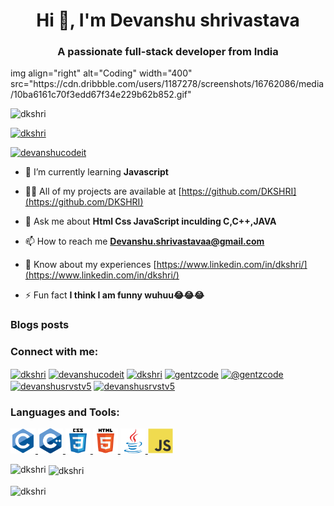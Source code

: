 <h1 align="center">Hi 👋, I'm Devanshu shrivastava</h1>
<h3 align="center">A passionate full-stack developer from India</h3>
img align="right" alt="Coding" width="400" src="https://cdn.dribbble.com/users/1187278/screenshots/16762086/media/10ba6161c70f3edd67f34e229b62b852.gif"


<p align="left"> <img src="https://komarev.com/ghpvc/?username=dkshri&label=Profile%20views&color=0e75b6&style=flat" alt="dkshri" /> </p>

<p align="left"> <a href="https://github.com/ryo-ma/github-profile-trophy"><img src="https://github-profile-trophy.vercel.app/?username=dkshri" alt="dkshri" /></a> </p>

<p align="left"> <a href="https://twitter.com/devanshucodeit" target="blank"><img src="https://img.shields.io/twitter/follow/devanshucodeit?logo=twitter&style=for-the-badge" alt="devanshucodeit" /></a> </p>

- 🌱 I’m currently learning **Javascript**

- 👨‍💻 All of my projects are available at [https://github.com/DKSHRI](https://github.com/DKSHRI)

- 💬 Ask me about **Html Css JavaScript inculding C,C++,JAVA**

- 📫 How to reach me **Devanshu.shrivastavaa@gmail.com**

- 📄 Know about my experiences [https://www.linkedin.com/in/dkshri/](https://www.linkedin.com/in/dkshri/)

- ⚡ Fun fact **I think I am funny wuhuu😂😂😂**

### Blogs posts
<!-- BLOG-POST-LIST:START -->
<!-- BLOG-POST-LIST:END -->

<h3 align="left">Connect with me:</h3>
<p align="left">
<a href="https://dev.to/dkshri" target="blank"><img align="center" src="https://raw.githubusercontent.com/rahuldkjain/github-profile-readme-generator/master/src/images/icons/Social/devto.svg" alt="dkshri" height="30" width="40" /></a>
<a href="https://twitter.com/devanshucodeit" target="blank"><img align="center" src="https://raw.githubusercontent.com/rahuldkjain/github-profile-readme-generator/master/src/images/icons/Social/twitter.svg" alt="devanshucodeit" height="30" width="40" /></a>
<a href="https://linkedin.com/in/dkshri" target="blank"><img align="center" src="https://raw.githubusercontent.com/rahuldkjain/github-profile-readme-generator/master/src/images/icons/Social/linked-in-alt.svg" alt="dkshri" height="30" width="40" /></a>
<a href="https://instagram.com/gentzcode" target="blank"><img align="center" src="https://raw.githubusercontent.com/rahuldkjain/github-profile-readme-generator/master/src/images/icons/Social/instagram.svg" alt="gentzcode" height="30" width="40" /></a>
<a href="https://www.youtube.com/c/@gentzcode" target="blank"><img align="center" src="https://raw.githubusercontent.com/rahuldkjain/github-profile-readme-generator/master/src/images/icons/Social/youtube.svg" alt="@gentzcode" height="30" width="40" /></a>
<a href="https://www.leetcode.com/devanshusrvstv5" target="blank"><img align="center" src="https://raw.githubusercontent.com/rahuldkjain/github-profile-readme-generator/master/src/images/icons/Social/leet-code.svg" alt="devanshusrvstv5" height="30" width="40" /></a>
<a href="https://auth.geeksforgeeks.org/user/devanshusrvstv5" target="blank"><img align="center" src="https://raw.githubusercontent.com/rahuldkjain/github-profile-readme-generator/master/src/images/icons/Social/geeks-for-geeks.svg" alt="devanshusrvstv5" height="30" width="40" /></a>
</p>

<h3 align="left">Languages and Tools:</h3>
<p align="left"> <a href="https://www.cprogramming.com/" target="_blank" rel="noreferrer"> <img src="https://raw.githubusercontent.com/devicons/devicon/master/icons/c/c-original.svg" alt="c" width="40" height="40"/> </a> <a href="https://www.w3schools.com/cpp/" target="_blank" rel="noreferrer"> <img src="https://raw.githubusercontent.com/devicons/devicon/master/icons/cplusplus/cplusplus-original.svg" alt="cplusplus" width="40" height="40"/> </a> <a href="https://www.w3schools.com/css/" target="_blank" rel="noreferrer"> <img src="https://raw.githubusercontent.com/devicons/devicon/master/icons/css3/css3-original-wordmark.svg" alt="css3" width="40" height="40"/> </a> <a href="https://www.w3.org/html/" target="_blank" rel="noreferrer"> <img src="https://raw.githubusercontent.com/devicons/devicon/master/icons/html5/html5-original-wordmark.svg" alt="html5" width="40" height="40"/> </a> <a href="https://www.java.com" target="_blank" rel="noreferrer"> <img src="https://raw.githubusercontent.com/devicons/devicon/master/icons/java/java-original.svg" alt="java" width="40" height="40"/> </a> <a href="https://developer.mozilla.org/en-US/docs/Web/JavaScript" target="_blank" rel="noreferrer"> <img src="https://raw.githubusercontent.com/devicons/devicon/master/icons/javascript/javascript-original.svg" alt="javascript" width="40" height="40"/> </a> </p>

<p><img align="left" src="https://github-readme-stats.vercel.app/api/top-langs?username=dkshri&show_icons=true&locale=en&layout=compact" alt="dkshri" /></p>

<p>&nbsp;<img align="center" src="https://github-readme-stats.vercel.app/api?username=dkshri&show_icons=true&locale=en" alt="dkshri" /></p>

<p><img align="center" src="https://github-readme-streak-stats.herokuapp.com/?user=dkshri&" alt="dkshri" /></p>
